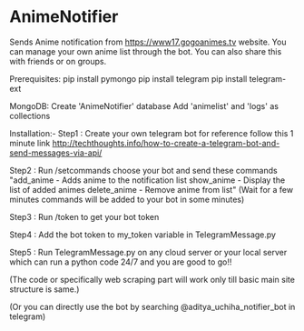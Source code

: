 # AnimeNotifier
Sends Anime notification from https://www17.gogoanimes.tv website. You can manage your own anime list through the bot. You can also share this with friends or on groups.

Prerequisites:
pip install pymongo
pip install telegram
pip install telegram-ext

MongoDB:
Create 'AnimeNotifier' database
Add 'animelist' and 'logs' as collections

Installation:-
Step1 : 
Create your own telegram bot for reference follow this 1 minute link  http://techthoughts.info/how-to-create-a-telegram-bot-and-send-messages-via-api/

Step2 : 
Run /setcommands choose your bot and send these commands 
"add_anime - Adds anime to the notification list
show_anime - Display the list of added animes
delete_anime - Remove anime from list"
(Wait for a few minutes commands will be added to your bot in some minutes)

Step3 : 
Run /token to get your bot token

Step4 : 
Add the bot token to my_token variable in TelegramMessage.py

Step5 : 
Run TelegramMessage.py on any cloud server or your local server which can run a python code 24/7 and you are good to go!!


(The code or specifically web scraping part will work only till basic main site structure is same.)



(Or you can directly use the bot by searching @aditya_uchiha_notifier_bot in telegram)
